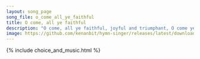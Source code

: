 ```yaml
---
layout: song_page
song_file: o_come_all_ye_faithful
title: O come, all ye faithful
description: "O come, all ye faithful, joyful and triumphant, O come ye, O come ye to Bethlehem. Come and behold him, born the King of angels.    O come, let us ado... christian 4part acapella 4verse musicbyother textbyother winter"
image: https://github.com/kenanbit/hymn-singer/releases/latest/download/o_come_all_ye_faithful-trad.png
---
```


{% include choice_and_music.html %}